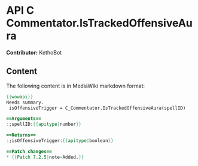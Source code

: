 # API C Commentator.IsTrackedOffensiveAura

**Contributor:** KethoBot

## Content

The following content is in MediaWiki markdown format:

```mediawiki
{{wowapi}}
Needs summary.
 isOffensiveTrigger = C_Commentator.IsTrackedOffensiveAura(spellID)

==Arguments==
:;spellID:{{apitype|number}}

==Returns==
:;isOffensiveTrigger:{{apitype|boolean}}

==Patch changes==
* {{Patch 7.2.5|note=Added.}}
```